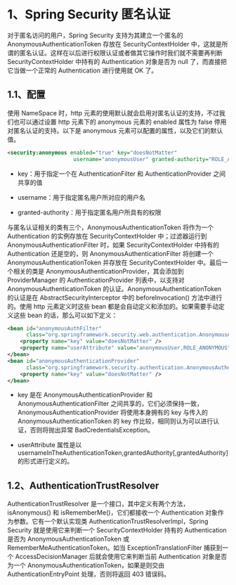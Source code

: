 # 1、Spring Security 匿名认证

对于匿名访问的用户，Spring Security 支持为其建立一个匿名的 AnonymousAuthenticationToken 存放在 SecurityContextHolder 中，这就是所谓的匿名认证。这样在以后进行权限认证或者做其它操作时我们就不需要再判断 SecurityContextHolder 中持有的 Authentication 对象是否为 null 了，而直接把它当做一个正常的 Authentication 进行使用就 OK 了。

## 1.1、配置

使用 NameSpace 时，http 元素的使用默认就会启用对匿名认证的支持，不过我们也可以通过设置 http 元素下的 anonymous 元素的 enabled 属性为 false 停用对匿名认证的支持。以下是 anonymous 元素可以配置的属性，以及它们的默认值。

```xml
<security:anonymous enabled="true" key="doesNotMatter" 
                     username="anonymousUser" granted-authority="ROLE_ANONYMOUS"/>
```

- key：用于指定一个在 AuthenticationFilter 和 AuthenticationProvider 之间共享的值

- username：用于指定匿名用户所对应的用户名

- granted-authority：用于指定匿名用户所具有的权限

与匿名认证相关的类有三个，AnonymousAuthenticationToken 将作为一个 Authentication 的实例存放在 SecurityContextHolder 中；过滤器运行到 AnonymousAuthenticationFilter 时，如果 SecurityContextHolder 中持有的 Authentication 还是空的，则 AnonymousAuthenticationFilter 将创建一个 AnonymousAuthenticationToken 并存放在 SecurityContextHolder 中。最后一个相关的类是 AnonymousAuthenticationProvider，其会添加到 ProviderManager 的 AuthenticationProvider 列表中，以支持对 AnonymousAuthenticationToken 的认证。AnonymousAuthenticationToken 的认证是在 AbstractSecurityInterceptor 中的 beforeInvocation() 方法中进行的。使用 http 元素定义时这些 bean 都是会自动定义和添加的。如果需要手动定义这些 bean 的话，那么可以如下定义：

```xml
<bean id="anonymousAuthFilter"
      class="org.springframework.security.web.authentication.AnonymousAuthenticationFilter">
    <property name="key" value="doesNotMatter" />
    <property name="userAttribute" value="anonymousUser,ROLE_ANONYMOUS" />
</bean>
<bean id="anonymousAuthenticationProvider"
      class="org.springframework.security.authentication.AnonymousAuthenticationProvider">
    <property name="key" value="doesNotMatter" />
</bean>
```

- key 是在 AnonymousAuthenticationProvider 和 AnonymousAuthenticationFilter 之间共享的，它们必须保持一致，AnonymousAuthenticationProvider 将使用本身拥有的 key 与传入的 AnonymousAuthenticationToken 的 key 作比较，相同则认为可以进行认证，否则将抛出异常 BadCredentialsException。

- userAttribute 属性是以 usernameInTheAuthenticationToken,grantedAuthority[,grantedAuthority] 的形式进行定义的。

## 1.2、AuthenticationTrustResolver

AuthenticationTrustResolver 是一个接口，其中定义有两个方法，isAnonymous() 和 isRememberMe()，它们都接收一个 Authentication 对象作为参数。它有一个默认实现类 AuthenticationTrustResolverImpl，Spring Security 就是使用它来判断一个 SecurityContextHolder 持有的 Authentication 是否为 AnonymousAuthenticationToken 或 RememberMeAuthenticationToken。如当 ExceptionTranslationFilter 捕获到一个 AccessDecisionManager 后就会使用它来判断当前 Authentication 对象是否为一个 AnonymousAuthenticationToken，如果是则交由 AuthenticationEntryPoint 处理，否则将返回 403 错误码。